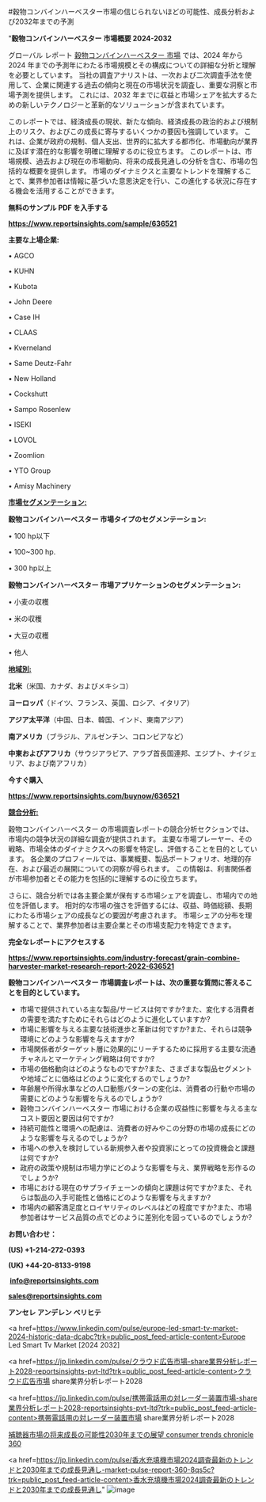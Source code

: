 #穀物コンバインハーベスター市場の信じられないほどの可能性、成長分析および2032年までの予測

"<strong>穀物コンバインハーベスター 市場概要 2024-2032</strong>

グローバル レポート <a href=https://www.reportsinsights.com/sample/636521>穀物コンバインハーベスター 市場</a> では、2024 年から 2024 年までの予測年にわたる市場規模とその構成についての詳細な分析と理解を必要としています。 当社の調査アナリストは、一次および二次調査手法を使用して、企業に関連する過去の傾向と現在の市場状況を調査し、重要な洞察と市場予測を提供します。 これには、2032 年までに収益と市場シェアを拡大​​するための新しいテクノロジーと革新的なソリューションが含まれています。

このレポートでは、経済成長の現状、新たな傾向、経済成長の政治的および規制上のリスク、およびこの成長に寄与するいくつかの要因も強調しています。 これは、企業が政府の規制、個人支出、世界的に拡大する都市化、市場動向が業界に及ぼす潜在的な影響を明確に理解するのに役立ちます。 このレポートは、市場規模、過去および現在の市場動向、将来の成長見通しの分析を含む、市場の包括的な概要を提供します。 市場のダイナミクスと主要なトレンドを理解することで、業界参加者は情報に基づいた意思決定を行い、この進化する状況に存在する機会を活用することができます。

<strong><b>無料のサンプル PDF を入手する</b></strong>

<a href=https://www.reportsinsights.com/sample/636521><strong><u>https://www.reportsinsights.com/sample/636521</u></strong></a>

<strong>主要な上場企業:</strong>

• AGCO

• KUHN

• Kubota

• John Deere

• Case IH

• CLAAS

• Kverneland

• Same Deutz-Fahr

• New Holland

• Cockshutt

• Sampo Rosenlew

• ISEKI

• LOVOL

• Zoomlion

• YTO Group

• Amisy Machinery

<strong><u>市場セグメンテーション</u></strong><strong><u>:</u></strong>

<strong>穀物コンバインハーベスター 市場タイプのセグメンテーション:</strong>

• 100 hp以下

• 100~300 hp.

• 300 hp以上

<strong>穀物コンバインハーベスター 市場アプリケーションのセグメンテーション:</strong>

• 小麦の収穫

• 米の収穫

• 大豆の収穫

• 他人

<strong><u>地域別</u></strong><strong><u>:</u></strong>

<strong>北米</strong>（米国、カナダ、およびメキシコ）

<strong>ヨーロッパ</strong>（ドイツ、フランス、英国、ロシア、イタリア）

<strong>アジア太平洋</strong>（中国、日本、韓国、インド、東南アジア）

<strong>南アメリカ</strong>（ブラジル、アルゼンチン、コロンビアなど）

<strong>中東およびアフリカ</strong>（サウジアラビア、アラブ首長国連邦、エジプト、ナイジェリア、および南アフリカ）

<strong>今すぐ購入</strong>

<a href=https://www.reportsinsights.com/buynow/636521><strong><u>https://www.reportsinsights.com/buynow/636521</u></strong></a>

<strong><u>競合分析:</u></strong>

穀物コンバインハーベスター の市場調査レポートの競合分析セクションでは、市場内の競争状況の詳細な調査が提供されます。 主要な市場プレーヤー、その戦略、市場全体のダイナミクスへの影響を特定し、評価することを目的としています。 各企業のプロフィールでは、事業概要、製品ポートフォリオ、地理的存在、および最近の展開についての洞察が得られます。 この情報は、利害関係者が市場参加者とその能力を包括的に理解するのに役立ちます。

さらに、競合分析では各主要企業が保有する市場シェアを調査し、市場内での地位を評価します。 相対的な市場の強さを評価するには、収益、時価総額、長期にわたる市場シェアの成長などの要因が考慮されます。 市場シェアの分布を理解することで、業界参加者は主要企業とその市場支配力を特定できます。

<strong>完全なレポートにアクセスする</strong>

<a href=https://www.reportsinsights.com/industry-forecast/grain-combine-harvester-market-research-report-2022-636521><strong><u><b>https://www.reportsinsights.com/industry-forecast/grain-combine-harvester-market-research-report-2022-636521</b></u></strong></a>

<strong><b>穀物コンバインハーベスター 市場調査レポートは、次の重要な質問に答えることを目的としています。</b></strong>
<ul>
  <li>市場で提供されている主な製品/サービスは何ですか?また、変化する消費者の需要を満たすためにそれらはどのように進化していますか?</li>
  <li>市場に影響を与える主要な技術進歩と革新は何ですか?また、それらは競争環境にどのような影響を与えますか?</li>
  <li>市場関係者がターゲット層に効果的にリーチするために採用する主要な流通チャネルとマーケティング戦略は何ですか?</li>
  <li>市場の価格動向はどのようなものですか?また、さまざまな製品セグメントや地域ごとに価格はどのように変化するのでしょうか?</li>
  <li>年齢層や所得水準などの人口動態パターンの変化は、消費者の行動や市場の需要にどのような影響を与えるのでしょうか?</li>
  <li>穀物コンバインハーベスター 市場における企業の収益性に影響を与える主なコスト要因と要因は何ですか?</li>
  <li>持続可能性と環境への配慮は、消費者の好みやこの分野の市場の成長にどのような影響を与えるのでしょうか?</li>
  <li>市場への参入を検討している新規参入者や投資家にとっての投資機会と課題は何ですか?</li>
  <li>政府の政策や規制は市場力学にどのような影響を与え、業界戦略を形作るのでしょうか?</li>
  <li>市場における現在のサプライチェーンの傾向と課題は何ですか?また、それらは製品の入手可能性と価格にどのような影響を与えますか?</li>
  <li>市場内の顧客満足度とロイヤリティのレベルはどの程度ですか?また、市場参加者はサービス品質の点でどのように差別化を図っているのでしょうか?</li>
</ul>
<strong>お問い合わせ：</strong>

<strong>(US) +1-214-272-0393</strong>

<strong>(UK) +44-20-8133-9198</strong>

<strong> </strong><a href=info@reportsinsights.com><strong><u>info@reportsinsights.com</u></strong></a>

<a href=sales@reportsinsights.com><strong><u>sales@reportsinsights.com</u></strong></a>

<strong>アンセレ アンデレン ベリヒテ</strong>

<a href=https://www.linkedin.com/pulse/europe-led-smart-tv-market-2024-historic-data-dcabc?trk=public_post_feed-article-content>Europe Led Smart Tv Market [2024 2032]</a>

<a href=https://jp.linkedin.com/pulse/クラウド広告市場-share業界分析レポート2028-reportsinsights-pvt-ltd?trk=public_post_feed-article-content>クラウド広告市場 share業界分析レポート2028</a>

<a href=https://jp.linkedin.com/pulse/携帯電話用の対レーダー装置市場-share業界分析レポート2028-reportsinsights-pvt-ltd?trk=public_post_feed-article-content>携帯電話用の対レーダー装置市場 share業界分析レポート2028</a>

<a href=https://www.linkedin.com/pulse/補聴器市場の将来成長の可能性2030年までの展望-consumer-trends-chronicle-360/>補聴器市場の将来成長の可能性2030年までの展望 consumer trends chronicle 360</a>

<a href=https://jp.linkedin.com/pulse/香水充填機市場2024調査最新のトレンドと2030年までの成長見通し-market-pulse-report-360-8qs5c?trk=public_post_feed-article-content>香水充填機市場2024調査最新のトレンドと2030年までの成長見通し</a>"
![image](https://github.com/ahaan12367/RIMarket24/assets/158471582/36ff15da-6947-422b-9468-bc75e48f0215)

